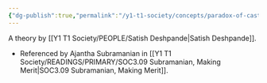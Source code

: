 ```yaml
---
{"dg-publish":true,"permalink":"/y1-t1-society/concepts/paradox-of-castelessness/"}
---
```


A theory by [[Y1 T1 Society/PEOPLE/Satish Deshpande\|Satish Deshpande]].
- Referenced by Ajantha Subramanian in [[Y1 T1 Society/READINGS/PRIMARY/SOC3.09 Subramanian, Making Merit\|SOC3.09 Subramanian, Making Merit]].
